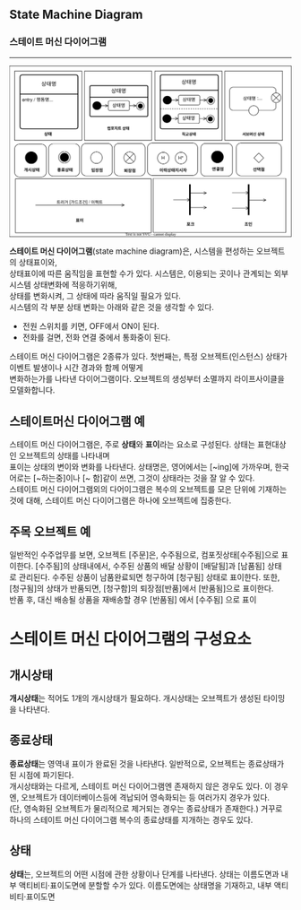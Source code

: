 ## State Machine Diagram
### 스테이트 머신 다이어그램
-------------
<img align="center" src="../images/State_Machine_Diagram/SMD_Components.drawio.svg"/>

**스테이트 머신 다이어그램**(state machine diagram)은, 시스템을 편성하는 오브젝트의 상태표이와,<br>
상태표이에 따른 움직임을 표현할 수가 있다. 시스템은, 이용되는 곳이나 관계되는 외부 시스템 상태변화에 적응하기위해,<br>
상태를 변화시켜, 그 상태에 따라 움직일 필요가 있다. <br>
 시스템의 각 부분 상태 변화는 아래와 같은 것을 생각할 수 있다.<br>
 
 - 전원 스위치를 키면, OFF에서 ON이 된다.
 - 전화를 걸면, 전화 연결 중에서 통화중이 된다.<br>

스테이트 머신 다이어그램은 2종류가 있다. 첫번째는, 특정 오브젝트(인스턴스) 상태가 이벤트 발생이나 시간 경과와 함께 어떻게 <br>
변화하는가를 나타낸 다이어그램이다. 오브젝트의 생성부터 소멸까지 라이프사이클을 모델화합니다.


## 스테이트머신 다이어그램 예
 스테이트 머신 다이어그램은, 주로 **상태**와 **표이**라는 요소로 구성된다. 상태는 표현대상인 오브젝트의 상태를 나타내며 <br>
표이는 상태의 변이와 변화를 나타낸다. 상태명은, 영어에서는 [~ing]에 가까우며, 한국어로는 [~하는중]이나 [~ 함]같이 쓰면, 그것이 상태라는 것을 잘 알 수 있다. <br>
 스테이트 머신 다이어그램외의 다어이그램은 복수의 오브젝트를 모은 단위에 기재하는것에 대해, 스테이트 머신 다이어그램은 하나에 오브젝트에 집중한다. <br>
 
## 주목 오브젝트 예
 일반적인 수주업무를 보면, 오브젝트 [주문]은, 수주됨으로, 컴포짓상태[수주됨]으로 표이한다. [수주됨]의 상태내에서, 수주된 상품의 배달 상황이 [배달됨]과 [남품됨] 상태 <br>
 로 관리된다. 수주된 상품이 남품완료되면 청구하여 [청구됨] 상태로 표이한다. 또한, [청구됨]의 상태가 반품되면, [청구함]의 퇴장점[반품]에서 [반품됨]으로 표이한다. <br>
 반품 후, 대신 배송될 상품을 재배송할 경우 [반품됨] 에서 [수주됨] 으로 표이
 
# 스테이트 머신 다이어그램의 구성요소

## 개시상태
 **개시상태**는 적어도 1개의 개시상태가 필요하다. 개시상태는 오브젝트가 생성된 타이밍을 나타낸다.
 
## 종료상태
 **종료상태**는 영역내 표이가 완료된 것을 나타낸다. 일반적으로, 오브젝트는 종료상태가 된 시점에 파기된다. <br>
 개시상태와는 다르게, 스테이트 머신 다이어그램엔 존재하지 않은 경우도 있다. 이 경우엔, 오브젝트가 데이터베이스등에 격납되어 영속화되는 등 여러가지 경우가 있다. <br>
 (단, 영속화된 오브젝트가 물리적으로 제거되는 경우는 종료상태가 존재한다.) 거꾸로 하나의 스테이트 머신 다이어그램 복수의 종료상태를 지개하는 경우도 있다. <br>
 
## 상태
 **상태**는, 오브젝트의 어떤 시점에 관한 상황이나 단계를 나타낸다. 상태는 이름도면과 내부 액티비티·표이도면에 분할할 수가 있다. 이름도면에는 상태명을 기재하고, 내부 액티비티·표이도면
 


